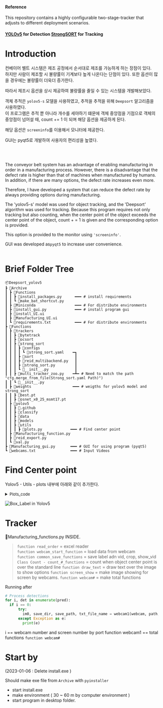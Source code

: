 #### Reference
This repository contains a highly configurable two-stage-tracker that adjusts to different deployment scenarios.  

#### [YOLOv5](https://github.com/ultralytics/yolov5) for Detection  [StrongSORT](https://github.com/dyhBUPT/StrongSORT)[](https://arxiv.org/pdf/2202.13514.pdf) for Tracking


# Introduction
컨베이어 벨트 시스템은 제조 공정에서 순서대로 제조를 가능하게 하는 장점이 있다.  
하지만 사람이 제조할 시 불량률이 기계보다 높게 나온다는 단점이 있다. 또한 옵션이 많을 경우에는 불량률이 더욱더 증가한다.  
  
따라서 제조시 옵션을 상시 제공하여 불량률을 줄일 수 있는 시스템을 개발해보았다.  

객체 추적은 `yolov5-s` 모델을 사용하였고, 추적을 추적을 위해 `Deepsort` 알고리즘을 사용하였다.  
이 프로그램은 추적 뿐 아니라 개수를 세야하기 떄문에 객체 중앙점을 기점으로 객체의 중앙점이 넘어설 때, count += 1 이 되며  해당 옵션을 제공하게 된다.  

해당 옵션은 `screeninfo`를 이용해서 모니터에 제공한다.  

GUI는 pyqt5로 개발하여 사용자의 편리성을 높였다.  

<br/>
<br/>

The conveyor belt system has an advantage of enabling manufacturing in order in a manufacturing process.
However, there is a disadvantage that the defect rate is higher than that of machines when manufactured by humans. In addition, if there are many options, the defect rate increases even more.  

Therefore, I have developed a system that can reduce the defect rate by always providing options during manufacturing.  

The 'yolov5-s' model was used for object tracking, and the 'Deepsort' algorithm was used for tracking.
Because this program requires not only tracking but also counting, when the center point of the object exceeds the center point of the object, count + = 1 is given and the corresponding option is provided.  

This option is provided to the monitor using `'screeninfo'`.  
 
GUI was developed as`pyqt5` to increase user convenience.  
<br/>
# Brief Folder Tree
```
📦Deepsort_yolov5
┣ 📂Archive
┃ ┣ 📂Functions
┃ ┃ ┣ 📜install_packages.py      ━━━ # install requirements
┃ ┃ ┗ 📜make_bat_shortcut.py
┃ ┣ 📂Miniconda                  ━━━ # For distribute environments
┃ ┣ 📜install_gui.py             ━━━ # install program gui
┃ ┣ 📜install_UI.ui
┃ ┣ 📜Manufacturing_UI.ui
┃ ┗ 📜requirements.txt           ━━━ # For distribute environments
┣ 📂Functions
┃ ┣ 📂trackers
┃ ┃ ┣ 📂bytetrack
┃ ┃ ┣ 📂ocsort
┃ ┃ ┣ 📂strong_sort
┃ ┃ ┃ ┣ 📂configs
┃ ┃ ┃ ┃ ┗ 📜strong_sort.yaml    ━┓
┃ ┃ ┃ ┣ 📂sort                   ┃
┃ ┃ ┃ ┣ 📜reid_multibackend.py   ┃
┃ ┃ ┃ ┣ 📜strong_sort.py         ┃
┃ ┃ ┃ ┗ 📜__init__.py            ┃
┃ ┃ ┣ 📜multi_tracker_zoo.py    ━┻━ # Need to match the path "cfg.merge_from_file(Strong_sort.yaml Path)")
┃ ┃ ┗ 📜__init__.py
┃ ┣ 📂weights                   ━━━ # weigths for yolov5 model and strong_sort
┃ ┃ ┣ 📜best.pt
┃ ┃ ┣ 📜osnet_x0_25_msmt17.pt
┃ ┣ 📂yolov5
┃ ┃ ┣ 📂.github
┃ ┃ ┣ 📂classify
┃ ┃ ┣ 📂data
┃ ┃ ┣ 📂models
┃ ┃ ┣ 📂utils
┃ ┃ ┃ ┣ 📜plots.py             ━━━ # Find center point
┃ ┣ 📜Manufacturing_function.py
┃ ┣ 📜reid_export.py
┃ ┗ 📜val.py
┣ 📜Manufacturing_gui.py       ━━━ # GUI for using program (pyqt5) 
┗ 📜webcams.txt                ━━━ # Input Videos

```

# Find Center point
Yolov5 - Utils - plots 내부에 아래와 같이 추가한다.  
<details>
<summary><font size='2'>Plots_code</font></summary>
<div markdown='1'>

~~~python
    def box_label(self, box, label='', color=(128, 128, 128), txt_color=(255, 255, 255)):
        # Add one xyxy box to image with label
        if self.pil or not is_ascii(label):
            self.draw.rectangle(box, width=self.lw, outline=color)  # box
            if label:
                w, h = self.font.getsize(label)  # text width, height
                outside = box[1] - h >= 0  # label fits outside box
                self.draw.rectangle(
                    (box[0], box[1] - h if outside else box[1], box[0] + w + 1,
                     box[1] + 1 if outside else box[1] + h + 1),
                    fill=color,
                )
                # self.draw.text((box[0], box[1]), label, fill=txt_color, font=self.font, anchor='ls')  # for PIL>8.0
                self.draw.text((box[0], box[1] - h if outside else box[1]), label, fill=txt_color, font=self.font)
        else:  # cv2
            p1, p2 = (int(box[0]), int(box[1])), (int(box[2]), int(box[3]))
            center_coordinates = (int(box[0] + (box[2]-box[0])/2), int(box[1] + (box[3] - box[1])/2))
            cv2.rectangle(self.im, p1, p2, color, thickness=self.lw, lineType=cv2.LINE_AA)
            cv2.circle(self.im, center_coordinates, radius=3, color=color, thickness=3)
            if label:
                tf = max(self.lw - 1, 1)  # font thickness
                w, h = cv2.getTextSize(label, 0, fontScale=self.lw / 3, thickness=tf)[0]  # text width, height
                outside = p1[1] - h >= 3
                p2 = p1[0] + w, p1[1] - h - 3 if outside else p1[1] + h + 3
                cv2.rectangle(self.im, p1, p2, color, -1, cv2.LINE_AA)  # filled
                cv2.putText(self.im,
                            label, (p1[0], p1[1] - 2 if outside else p1[1] + h + 2),
                            0,
                            self.lw / 3,
                            txt_color,
                            thickness=tf,
                            lineType=cv2.LINE_AA
~~~                            
</div>
</details>

![Box_Label in Yolov5](https://user-images.githubusercontent.com/60537388/210808158-dd82fed1-82de-49de-8aee-bc25039e19ba.png)

# Tracker
📜Manufacturing_functions.py INSIDE.    
> `function read_order` = excel reader  
> `function webcam_start_function` = load data from webcam  
> `function common_save_functions` = save label adn vid, crop, show_vid  
> `Class Count - count_#_functions` = count when object center point is over the standard line
> `function draw_text` = draw text over the image to show options 
> `function screen_show` = make image showing for screen by webcams.
> `function webcam#` = make total functions  

Running after  
~~~python
# Process detections
for i, det in enumerate(pred):
  if i == 0:
      try:
        im0, save_dir, save_path, txt_file_name = webcam1(webcam, path, im, im0s, dataset, s, save_dir, source, curr_frames, line_thickness,save_crop, i, det, names, outputs, tracker_list,dt,t3,t2,tracking_method,save_txt, frame_idx, save_vid, show_vid, hide_labels, hide_conf, hide_class)
      except Exception as e:
        print(e)
~~~
i == webcam number and screen number by port
function webcam1 == total functions `function webcam#`


# Start by
(2023-01-06 : Delete install.exe )

Should make exe file from `Archive` with `pyinstaller`
- start install.exe
- make environment ( 30 ~ 60 m by computer environment )
- start program in desktop folder.


